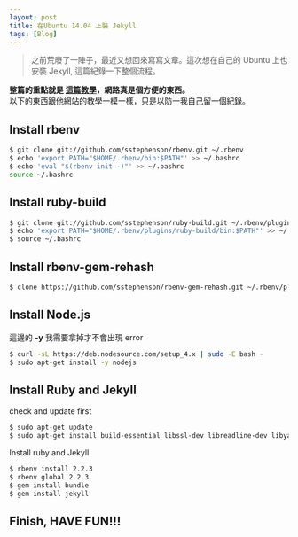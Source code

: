 ```yaml
---
layout: post
title: 在Ubuntu 14.04 上裝 Jekyll
tags: [Blog]
---
```


> 之前荒廢了一陣子，最近又想回來寫寫文章。這次想在自己的 Ubuntu 上也安裝 Jekyll, 這篇紀錄一下整個流程。

**整篇的重點就是 [這篇教學](https://hanbingyan.github.io/2016/04/04/jekyll/)，網路真是個方便的東西。**  
以下的東西跟他網站的教學一模一樣，只是以防一我自己留一個紀錄。

<!-- more -->  

## **Install rbenv**

~~~ bash
$ git clone git://github.com/sstephenson/rbenv.git ~/.rbenv
$ echo 'export PATH="$HOME/.rbenv/bin:$PATH"' >> ~/.bashrc
$ echo 'eval "$(rbenv init -)"' >> ~/.bashrc
source ~/.bashrc
~~~

## **Install ruby-build** 

~~~ bash
$ git clone git://github.com/sstephenson/ruby-build.git ~/.rbenv/plugins/ruby-build
$ echo 'export PATH="$HOME/.rbenv/plugins/ruby-build/bin:$PATH"' >> ~/.bashrc
$ source ~/.bashrc
~~~

## **Install rbenv-gem-rehash**

~~~ bash
$ clone https://github.com/sstephenson/rbenv-gem-rehash.git ~/.rbenv/plugins/rbenv-gem-rehash
~~~

## **Install Node.js**

這邊的 **-y** 我需要拿掉才不會出現 error

~~~ bash
$ curl -sL https://deb.nodesource.com/setup_4.x | sudo -E bash -
$ sudo apt-get install -y nodejs
~~~

## **Install Ruby and Jekyll**

check and update first  

~~~ bash
$ sudo apt-get update
$ sudo apt-get install build-essential libssl-dev libreadline-dev libyaml-dev libxml2-dev libxslt1-dev libffi-dev python-software-properties
~~~

Install ruby and Jekyll  

~~~ bash
$ rbenv install 2.2.3
$ rbenv global 2.2.3
$ gem install bundle
$ gem install jekyll
~~~

## **Finish, HAVE FUN!!!**